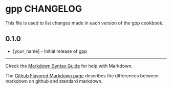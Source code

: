 gpp CHANGELOG
=============

This file is used to list changes made in each version of the gpp cookbook.

0.1.0
-----
- [your_name] - Initial release of gpp

- - -
Check the [Markdown Syntax Guide](http://daringfireball.net/projects/markdown/syntax) for help with Markdown.

The [Github Flavored Markdown page](http://github.github.com/github-flavored-markdown/) describes the differences between markdown on github and standard markdown.
